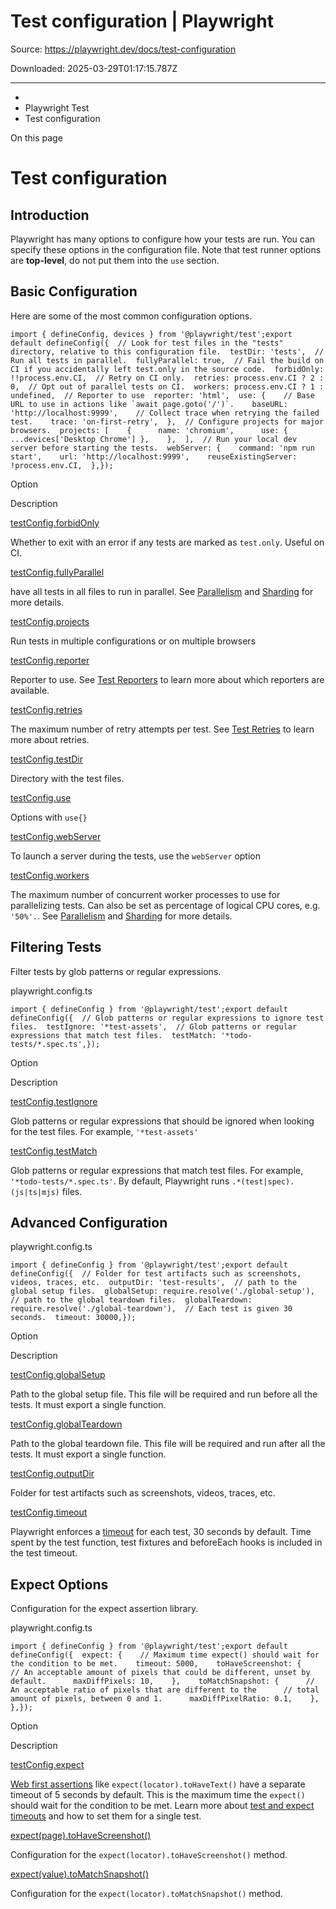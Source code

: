 # Test configuration | Playwright

Source: https://playwright.dev/docs/test-configuration

Downloaded: 2025-03-29T01:17:15.787Z

---

*   [](/)
*   Playwright Test
*   Test configuration

On this page

Test configuration
==================

Introduction[​](#introduction "Direct link to Introduction")
------------------------------------------------------------

Playwright has many options to configure how your tests are run. You can specify these options in the configuration file. Note that test runner options are **top-level**, do not put them into the `use` section.

Basic Configuration[​](#basic-configuration "Direct link to Basic Configuration")
---------------------------------------------------------------------------------

Here are some of the most common configuration options.

    import { defineConfig, devices } from '@playwright/test';export default defineConfig({  // Look for test files in the "tests" directory, relative to this configuration file.  testDir: 'tests',  // Run all tests in parallel.  fullyParallel: true,  // Fail the build on CI if you accidentally left test.only in the source code.  forbidOnly: !!process.env.CI,  // Retry on CI only.  retries: process.env.CI ? 2 : 0,  // Opt out of parallel tests on CI.  workers: process.env.CI ? 1 : undefined,  // Reporter to use  reporter: 'html',  use: {    // Base URL to use in actions like `await page.goto('/')`.    baseURL: 'http://localhost:9999',    // Collect trace when retrying the failed test.    trace: 'on-first-retry',  },  // Configure projects for major browsers.  projects: [    {      name: 'chromium',      use: { ...devices['Desktop Chrome'] },    },  ],  // Run your local dev server before starting the tests.  webServer: {    command: 'npm run start',    url: 'http://localhost:9999',    reuseExistingServer: !process.env.CI,  },});

Option

Description

[testConfig.forbidOnly](/docs/api/class-testconfig#test-config-forbid-only)

Whether to exit with an error if any tests are marked as `test.only`. Useful on CI.

[testConfig.fullyParallel](/docs/api/class-testconfig#test-config-fully-parallel)

have all tests in all files to run in parallel. See [Parallelism](/docs/test-parallel) and [Sharding](/docs/test-sharding) for more details.

[testConfig.projects](/docs/api/class-testconfig#test-config-projects)

Run tests in multiple configurations or on multiple browsers

[testConfig.reporter](/docs/api/class-testconfig#test-config-reporter)

Reporter to use. See [Test Reporters](/docs/test-reporters) to learn more about which reporters are available.

[testConfig.retries](/docs/api/class-testconfig#test-config-retries)

The maximum number of retry attempts per test. See [Test Retries](/docs/test-retries) to learn more about retries.

[testConfig.testDir](/docs/api/class-testconfig#test-config-test-dir)

Directory with the test files.

[testConfig.use](/docs/api/class-testconfig#test-config-use)

Options with `use{}`

[testConfig.webServer](/docs/api/class-testconfig#test-config-web-server)

To launch a server during the tests, use the `webServer` option

[testConfig.workers](/docs/api/class-testconfig#test-config-workers)

The maximum number of concurrent worker processes to use for parallelizing tests. Can also be set as percentage of logical CPU cores, e.g. `'50%'.`. See [Parallelism](/docs/test-parallel) and [Sharding](/docs/test-sharding) for more details.

Filtering Tests[​](#filtering-tests "Direct link to Filtering Tests")
---------------------------------------------------------------------

Filter tests by glob patterns or regular expressions.

playwright.config.ts

    import { defineConfig } from '@playwright/test';export default defineConfig({  // Glob patterns or regular expressions to ignore test files.  testIgnore: '*test-assets',  // Glob patterns or regular expressions that match test files.  testMatch: '*todo-tests/*.spec.ts',});

Option

Description

[testConfig.testIgnore](/docs/api/class-testconfig#test-config-test-ignore)

Glob patterns or regular expressions that should be ignored when looking for the test files. For example, `'*test-assets'`

[testConfig.testMatch](/docs/api/class-testconfig#test-config-test-match)

Glob patterns or regular expressions that match test files. For example, `'*todo-tests/*.spec.ts'`. By default, Playwright runs `.*(test|spec).(js|ts|mjs)` files.

Advanced Configuration[​](#advanced-configuration "Direct link to Advanced Configuration")
------------------------------------------------------------------------------------------

playwright.config.ts

    import { defineConfig } from '@playwright/test';export default defineConfig({  // Folder for test artifacts such as screenshots, videos, traces, etc.  outputDir: 'test-results',  // path to the global setup files.  globalSetup: require.resolve('./global-setup'),  // path to the global teardown files.  globalTeardown: require.resolve('./global-teardown'),  // Each test is given 30 seconds.  timeout: 30000,});

Option

Description

[testConfig.globalSetup](/docs/api/class-testconfig#test-config-global-setup)

Path to the global setup file. This file will be required and run before all the tests. It must export a single function.

[testConfig.globalTeardown](/docs/api/class-testconfig#test-config-global-teardown)

Path to the global teardown file. This file will be required and run after all the tests. It must export a single function.

[testConfig.outputDir](/docs/api/class-testconfig#test-config-output-dir)

Folder for test artifacts such as screenshots, videos, traces, etc.

[testConfig.timeout](/docs/api/class-testconfig#test-config-timeout)

Playwright enforces a [timeout](/docs/test-timeouts) for each test, 30 seconds by default. Time spent by the test function, test fixtures and beforeEach hooks is included in the test timeout.

Expect Options[​](#expect-options "Direct link to Expect Options")
------------------------------------------------------------------

Configuration for the expect assertion library.

playwright.config.ts

    import { defineConfig } from '@playwright/test';export default defineConfig({  expect: {    // Maximum time expect() should wait for the condition to be met.    timeout: 5000,    toHaveScreenshot: {      // An acceptable amount of pixels that could be different, unset by default.      maxDiffPixels: 10,    },    toMatchSnapshot: {      // An acceptable ratio of pixels that are different to the      // total amount of pixels, between 0 and 1.      maxDiffPixelRatio: 0.1,    },  },});

Option

Description

[testConfig.expect](/docs/api/class-testconfig#test-config-expect)

[Web first assertions](/docs/test-assertions) like `expect(locator).toHaveText()` have a separate timeout of 5 seconds by default. This is the maximum time the `expect()` should wait for the condition to be met. Learn more about [test and expect timeouts](/docs/test-timeouts) and how to set them for a single test.

[expect(page).toHaveScreenshot()](/docs/api/class-pageassertions#page-assertions-to-have-screenshot-1)

Configuration for the `expect(locator).toHaveScreenshot()` method.

[expect(value).toMatchSnapshot()](/docs/api/class-snapshotassertions#snapshot-assertions-to-match-snapshot-1)

Configuration for the `expect(locator).toMatchSnapshot()` method.